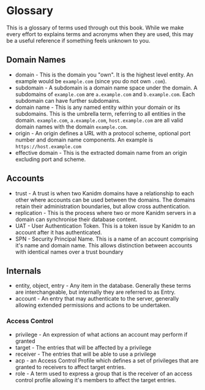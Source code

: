 # Glossary

This is a glossary of terms used through out this book. While we make every effort to explains terms
and acronyms when they are used, this may be a useful reference if something feels unknown to you.

## Domain Names

- domain - This is the domain you "own". It is the highest level entity. An example would be
  `example.com` (since you do not own `.com`).
- subdomain - A subdomain is a domain name space under the domain. A subdomains of `example.com` are
  `a.example.com` and `b.example.com`. Each subdomain can have further subdomains.
- domain name - This is any named entity within your domain or its subdomains. This is the umbrella
  term, referring to all entities in the domain. `example.com`, `a.example.com`, `host.example.com`
  are all valid domain names with the domain `example.com`.
- origin - An origin defines a URL with a protocol scheme, optional port number and domain name
  components. An example is `https://host.example.com`
- effective domain - This is the extracted domain name from an origin excluding port and scheme.

## Accounts

- trust - A trust is when two Kanidm domains have a relationship to each other where accounts can be
  used between the domains. The domains retain their administration boundaries, but allow cross
  authentication.
- replication - This is the process where two or more Kanidm servers in a domain can synchronise
  their database content.
- UAT - User Authentication Token. This is a token issue by Kanidm to an account after it has
  authenticated.
- SPN - Security Principal Name. This is a name of an account comprising it's name and domain name.
  This allows distinction between accounts with identical names over a trust boundary

## Internals

- entity, object, entry - Any item in the database. Generally these terms are interchangeable, but
  internally they are referred to as Entry.
- account - An entry that may authenticate to the server, generally allowing extended permissions
  and actions to be undertaken.

### Access Control

- privilege - An expression of what actions an account may perform if granted
- target - The entries that will be affected by a privilege
- receiver - The entries that will be able to use a privilege
- acp - an Access Control Profile which defines a set of privileges that are granted to receivers to
  affect target entries.
- role - A term used to express a group that is the receiver of an access control profile allowing
  it's members to affect the target entries.
